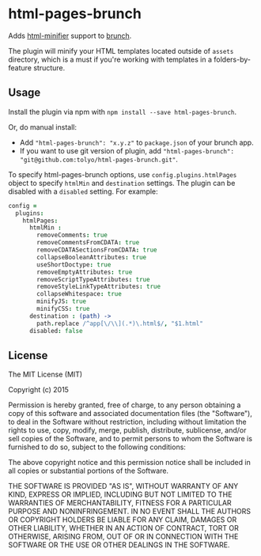 # html-pages-brunch
Adds [html-minifier](https://github.com/kangax/html-minifier) support to
[brunch](http://brunch.io).

The plugin will minify your HTML templates located outside of `assets` directory, which is a must if you're working
with templates in a folders-by-feature structure.

## Usage
Install the plugin via npm with `npm install --save html-pages-brunch`.

Or, do manual install:

* Add `"html-pages-brunch": "x.y.z"` to `package.json` of your brunch app.
* If you want to use git version of plugin, add
`"html-pages-brunch": "git@github.com:tolyo/html-pages-brunch.git"`.

To specify html-pages-brunch options, use `config.plugins.htmlPages` object to specify `htmlMin` and `destination` settings.
The plugin can be disabled with a `disabled` setting.
For example:

```coffeescript
config =
  plugins:
    htmlPages:
      htmlMin :
        removeComments: true
        removeCommentsFromCDATA: true
        removeCDATASectionsFromCDATA: true
        collapseBooleanAttributes: true
        useShortDoctype: true
        removeEmptyAttributes: true
        removeScriptTypeAttributes: true
        removeStyleLinkTypeAttributes: true
        collapseWhitespace: true
        minifyJS: true
        minifyCSS: true
      destination : (path) ->
        path.replace /^app[\/\\](.*)\.html$/, "$1.html"
      disabled: false
```

## License

The MIT License (MIT)

Copyright (c) 2015

Permission is hereby granted, free of charge, to any person obtaining a copy
of this software and associated documentation files (the "Software"), to deal
in the Software without restriction, including without limitation the rights
to use, copy, modify, merge, publish, distribute, sublicense, and/or sell
copies of the Software, and to permit persons to whom the Software is
furnished to do so, subject to the following conditions:

The above copyright notice and this permission notice shall be included in all
copies or substantial portions of the Software.

THE SOFTWARE IS PROVIDED "AS IS", WITHOUT WARRANTY OF ANY KIND, EXPRESS OR
IMPLIED, INCLUDING BUT NOT LIMITED TO THE WARRANTIES OF MERCHANTABILITY,
FITNESS FOR A PARTICULAR PURPOSE AND NONINFRINGEMENT. IN NO EVENT SHALL THE
AUTHORS OR COPYRIGHT HOLDERS BE LIABLE FOR ANY CLAIM, DAMAGES OR OTHER
LIABILITY, WHETHER IN AN ACTION OF CONTRACT, TORT OR OTHERWISE, ARISING FROM,
OUT OF OR IN CONNECTION WITH THE SOFTWARE OR THE USE OR OTHER DEALINGS IN THE
SOFTWARE.

